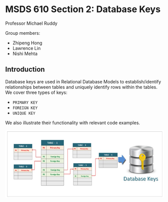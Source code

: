 # MSDS 610 Section 2: Database Keys
Professor Michael Ruddy

Group members:
- Zhipeng Hong
- Lawrence Lin
- Nishi Mehta

## Introduction
Database keys are used in Relational Database Models to establish/identify relationships between 
tables and uniquely identify rows within the tables. We cover three types of
keys:

- `PRIMARY KEY`
- `FOREIGN KEY`
- `UNIQUE KEY`

We also illustrate their functionality with relevant code examples.

![](img/ex.jpeg)




